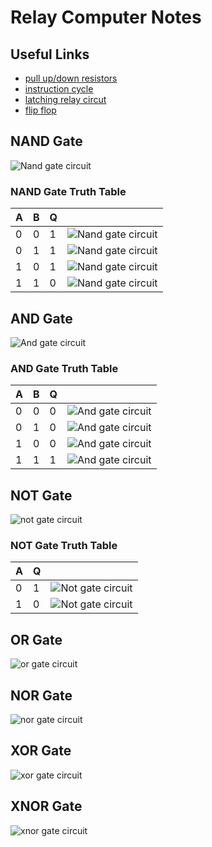 # Relay Computer Notes

## Useful Links

- [pull up/down resistors](https://en.wikipedia.org/wiki/Pull-up_resistor)
- [instruction cycle](https://en.wikipedia.org/wiki/Instruction_cycle)
- [latching relay circut](https://www.azatrax.com/latching-relay-circuits.html)
- [flip flop](https://en.wikipedia.org/wiki/Flip-flop_(electronics))

## NAND Gate

![Nand gate circuit](./img/nand.svg)

### NAND Gate Truth Table

| A   | B   | Q   |                                         |
| --- | --- | --- | --------------------------------------- |
| 0   | 0   | 1   | ![Nand gate circuit](./img/nand_00.svg) |
| 0   | 1   | 1   | ![Nand gate circuit](./img/nand_01.svg) |
| 1   | 0   | 1   | ![Nand gate circuit](./img/nand_10.svg) |
| 1   | 1   | 0   | ![Nand gate circuit](./img/nand_11.svg) |

## AND Gate

![And gate circuit](./img/and.svg)

### AND Gate Truth Table

| A   | B   | Q   |                                       |
| --- | --- | --- | ------------------------------------- |
| 0   | 0   | 0   | ![And gate circuit](./img/and_00.svg) |
| 0   | 1   | 0   | ![And gate circuit](./img/and_01.svg) |
| 1   | 0   | 0   | ![And gate circuit](./img/and_10.svg) |
| 1   | 1   | 1   | ![And gate circuit](./img/and_11.svg) |

## NOT Gate

![not gate circuit](./img/not.svg)

### NOT Gate Truth Table

| A   | Q   |                                      |
| --- | --- | ------------------------------------ |
| 0   | 1   | ![Not gate circuit](./img/not_0.svg) |
| 1   | 0   | ![Not gate circuit](./img/not_1.svg) |

## OR Gate

![or gate circuit](./img/or.svg)

## NOR Gate

![nor gate circuit](./img/nor.svg)

## XOR Gate

![xor gate circuit](./img/xor.svg)

## XNOR Gate

![xnor gate circuit](./img/xnor.svg)
